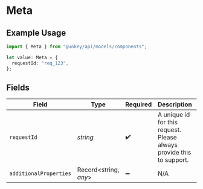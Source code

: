 # Meta

## Example Usage

```typescript
import { Meta } from "@unkey/api/models/components";

let value: Meta = {
  requestId: "req_123",
};
```

## Fields

| Field                                                                | Type                                                                 | Required                                                             | Description                                                          | Example                                                              |
| -------------------------------------------------------------------- | -------------------------------------------------------------------- | -------------------------------------------------------------------- | -------------------------------------------------------------------- | -------------------------------------------------------------------- |
| `requestId`                                                          | *string*                                                             | :heavy_check_mark:                                                   | A unique id for this request. Please always provide this to support. | req_123                                                              |
| `additionalProperties`                                               | Record<string, *any*>                                                | :heavy_minus_sign:                                                   | N/A                                                                  |                                                                      |